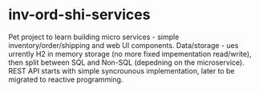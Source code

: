 # inv-ord-shi-services
Pet project to learn building micro services - simple inventory/order/shipping and web UI components.
Data/storage - ues urrently H2 in memory storage (no more fixed impementation read/write), then split between SQL and Non-SQL (depedning on the microservice).
REST API starts with simple syncrounous implementation, later to be migrated to reactive programming.
